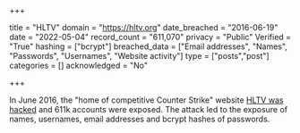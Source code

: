 +++

title = "HLTV"
domain = "https://hltv.org"
date_breached = "2016-06-19"
date = "2022-05-04"
record_count = "611,070"
privacy = "Public"
Verified = "True"
hashing = ["bcrypt"]
breached_data = ["Email addresses", "Names", "Passwords", "Usernames", "Website activity"]
type = ["posts","post"]
categories = []
acknowledged = "No"


+++


In June 2016, the &quot;home of competitive Counter Strike&quot; website <a href="http://www.hltv.org/news/18087-security-breach" target="_blank" rel="noopener">HLTV was hacked</a> and 611k accounts were exposed. The attack led to the exposure of names, usernames, email addresses and bcrypt hashes of passwords.

